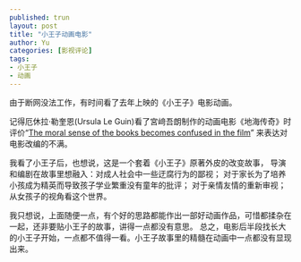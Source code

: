 ```yaml
---
published: trun
layout: post
title: "小王子动画电影"
author: Yu
categories: [影视评论]
tags:
- 小王子
- 动画
---
```


由于断网没法工作，有时间看了去年上映的《小王子》电影动画。

记得厄休拉·勒奎恩(Ursula Le Guin)看了宮﨑吾朗制作的动画电影《地海传奇》时评价<q>[The moral sense of the books becomes confused in the film](http://www.ursulakleguin.com/GedoSenkiResponse.html)</q>
来表达对电影改编的不满。

我看了小王子后，也想说，这是一个套着《小王子》原著外皮的改变故事，
导演和编剧在故事里想融入：对成人社会中一些迂腐行为的鄙视；
对于家长为了培养小孩成为精英而导致孩子学业繁重没有童年的批评；
对于亲情友情的重新审视；
从女孩子的视角看这个世界。

我只想说，上面随便一点，有个好的思路都能作出一部好动画作品，可惜都揉杂在一起，还非要贴小王子的故事，讲得一点都没有意思。
总之，电影后半段找长大的小王子开始，一点都不值得一看。小王子故事里的精髓在动画中一点都没有显现出来。

